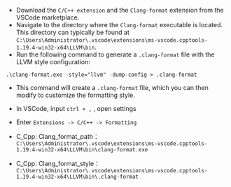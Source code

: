 
- Download the `C/C++ extension` and the `Clang-format` extension from the VSCode marketplace.
- Navigate to the directory where the `Clang-format` executable is located. This directory can typically be found at `C:\Users\Administrator\.vscode\extensions\ms-vscode.cpptools-1.19.4-win32-x64\LLVM\bin`.
- Run the following command to generate a `.clang-format` file with the LLVM style configuration: 
```
.\clang-format.exe -style="llvm" -dump-config > .clang-format
```
- This command will create a `.clang-format` file, which you can then modify to customize the formatting style.

- In VSCode, input `ctrl + ,` , open settings
- Enter `Extensions -> C/C++ -> Formatting`
- C_Cpp: Clang_format_path：`C:\Users\Administrator\.vscode\extensions\ms-vscode.cpptools-1.19.4-win32-x64\LLVM\bin\clang-format.exe`
- C_Cpp: Clang_format_style：`C:\Users\Administrator\.vscode\extensions\ms-vscode.cpptools-1.19.4-win32-x64\LLVM\bin\.clang-format`
